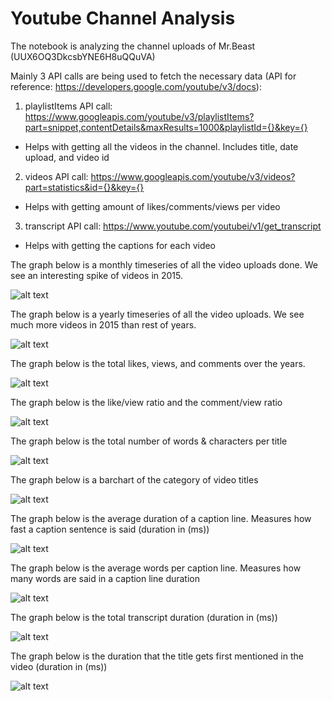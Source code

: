 # Youtube Channel Analysis

The notebook is analyzing the channel uploads of Mr.Beast (UUX6OQ3DkcsbYNE6H8uQQuVA)

Mainly 3 API calls are being used to fetch the necessary data (API for reference: https://developers.google.com/youtube/v3/docs): 
1. playlistItems API call:  https://www.googleapis.com/youtube/v3/playlistItems?part=snippet,contentDetails&maxResults=1000&playlistId={}&key={}
- Helps with getting all the videos in the channel. Includes  title, date upload, and video id

2. videos API call: https://www.googleapis.com/youtube/v3/videos?part=statistics&id={}&key={}
- Helps with getting amount of likes/comments/views per video 

3. transcript API call: https://www.youtube.com/youtubei/v1/get_transcript
- Helps with getting the captions for each video 


The graph below  is a monthly timeseries of all the video uploads done. We see an interesting spike of videos in 2015.

![alt text](./images/monthly_videos.png)

The graph below is a yearly timeseries of all the video uploads. We see much more videos in 2015 than rest of years. 

![alt text](./images/yearly_videos.png)

The graph below  is the total likes, views, and comments over the years. 

![alt text](./images/likes_views_comments.png)

The graph below is the like/view ratio and the comment/view ratio

![alt text](./images/like_comment_view_ratios.png)

The graph below is the total number of words & characters per title 

![alt text](./images/words_char_lens.png)

The graph below is a barchart of the category of video titles 

![alt text](./images/category_barchart.png)

The graph below is the average duration of a caption line. Measures how fast a caption sentence is said  (duration in (ms))

![alt text](./images/avg_durations.png)

The graph below is the average words per caption line. Measures how many words are said in a caption line duration

![alt text](./images/avg_words_per_line.png)

The graph below is the total transcript duration (duration in (ms))

![alt text](./images/total_transcript_duration.png)

The graph below is the duration that the title gets first mentioned in the video (duration in (ms))

![alt text](./images/title_first_found.png)



